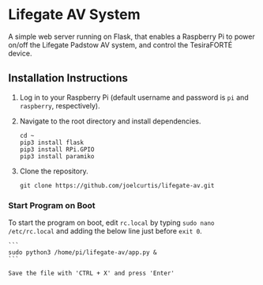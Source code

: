 # Lifegate AV System

A simple web server running on Flask, that enables a Raspberry Pi to power on/off the Lifegate Padstow AV system, and control the TesiraFORTÉ device.

## Installation Instructions

1. Log in to your Raspberry Pi (default username and password is `pi` and `raspberry`, respectively).
2. Navigate to the root directory and install dependencies.

	```
	cd ~
	pip3 install flask
	pip3 install RPi.GPIO
	pip3 install paramiko
	```

3. Clone the repository.

	```
	git clone https://github.com/joelcurtis/lifegate-av.git
	```

### Start Program on Boot

To start the program on boot, edit `rc.local` by typing `sudo nano /etc/rc.local` and adding the below line just before `exit 0`.

	```
	sudo python3 /home/pi/lifegate-av/app.py &
	```
	
	Save the file with 'CTRL + X' and press 'Enter'
